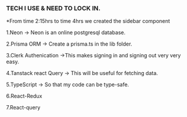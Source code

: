 ### TECH I USE & NEED TO LOCK IN.

\*From time 2:15hrs to time 4hrs we created the sidebar component

1.Neon
-> Neon is an online postgresql database.

2.Prisma ORM
-> Create a prisma.ts in the lib folder.

3.Clerk Authenication
->This makes signing in and signing out very very easy.

4.Tanstack react Query
-> This will be useful for fetching data.

5.TypeScript
-> So that my code can be type-safe.

6.React-Redux

7.React-query
